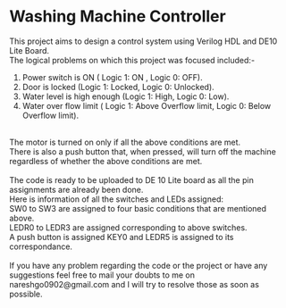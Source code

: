 # Washing Machine Controller

This project aims to design a control system using Verilog HDL and DE10 Lite Board.
<br>
The logical problems on which this project was focused included:- <br>
1. Power switch is ON ( Logic 1: ON , Logic 0: OFF).<br>
2. Door is locked (Logic 1: Locked, Logic 0: Unlocked). <br>
3. Water level is high enough (Logic 1: High, Logic 0: Low).<br>
4. Water over flow limit ( Logic 1: Above Overflow limit, Logic 0: Below Overflow limit).<br>
<br>
The motor is turned on only if all the above conditions are met. 
<br>
There is also a push button that, when pressed, will turn off the machine regardless of whether the above conditions are met.<br>
<br>
The code is ready to be uploaded to DE 10 Lite board as all the pin assignments are already been done.<br>
Here is information of all the switches and LEDs assigned:<br>
SW0 to SW3 are assigned to four basic conditions that are mentioned above.<br>
LEDR0 to LEDR3 are assigned corresponding to above switches.<br>
A push button is assigned KEY0 and LEDR5 is assigned to its correspondance.<br>
<br>
If you have any problem regarding the code or the project or have any suggestions feel free to mail your doubts to me on nareshgo0902@gmail.com and I will try to resolve those as soon as possible. <br>
